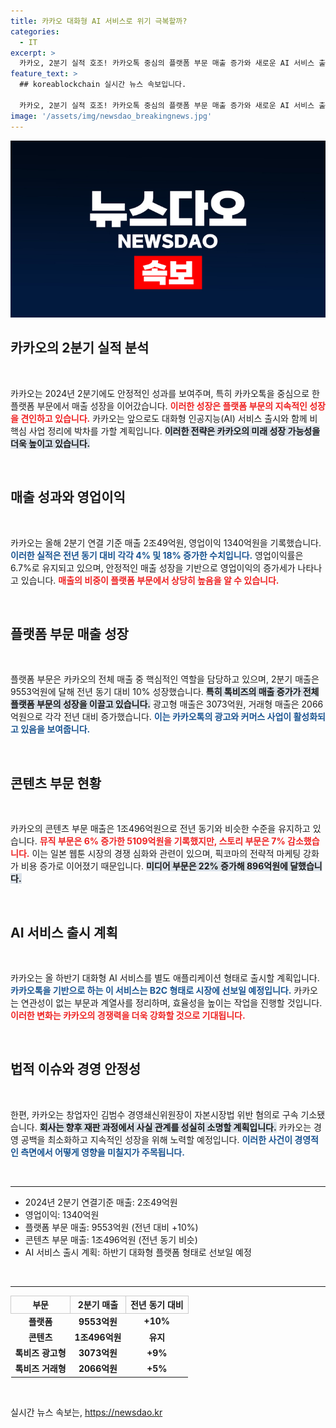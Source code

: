```yaml
---
title: 카카오 대화형 AI 서비스로 위기 극복할까?
categories:
  - IT
excerpt: >
  카카오, 2분기 실적 호조! 카카오톡 중심의 플랫폼 부문 매출 증가와 새로운 AI 서비스 출시 예고로 시장의 주목을 받고 있습니다. 그러나 카카오 창업자는 자본시장법 위반 혐의로 구속기소되어 경영 안정성에 도전이 예상됩니다. 클릭해서 자세히 알아보세요!
feature_text: >
  ## koreablockchain 실시간 뉴스 속보입니다.

  카카오, 2분기 실적 호조! 카카오톡 중심의 플랫폼 부문 매출 증가와 새로운 AI 서비스 출시 예고로 시장의 주목을 받고 있습니다. 그러나 카카오 창업자는 자본시장법 위반 혐의로 구속기소되어 경영 안정성에 도전이 예상됩니다. 클릭해서 자세히 알아보세요!
image: '/assets/img/newsdao_breakingnews.jpg'
---
```


<p><img src="/assets/img/newsdao_breakingnews.jpg" alt="koreablockchain 속보" /></p>

<h2 data-ke-size="size26">카카오의 2분기 실적 분석</h2>

<p data-ke-size="size16">&nbsp;</p>

<p>카카오는 2024년 2분기에도 안정적인 성과를 보여주며, 특히 카카오톡을 중심으로 한 플랫폼 부문에서 매출 성장을 이어갔습니다. <b><span style="color: #ee2323;">이러한 성장은 플랫폼 부문의 지속적인 성장을 견인하고 있습니다.</span></b> 카카오는 앞으로도 대화형 인공지능(AI) 서비스 출시와 함께 비핵심 사업 정리에 박차를 가할 계획입니다. <b><span style="background-color: #21538527;">이러한 전략은 카카오의 미래 성장 가능성을 더욱 높이고 있습니다.</span></b></p>

<p data-ke-size="size16">&nbsp;</p>

<h2 data-ke-size="size26">매출 성과와 영업이익</h2>

<p data-ke-size="size16">&nbsp;</p>

<p>카카오는 올해 2분기 연결 기준 매출 2조49억원, 영업이익 1340억원을 기록했습니다. <b><span style="color: #1a5490;">이러한 실적은 전년 동기 대비 각각 4% 및 18% 증가한 수치입니다.</span></b> 영업이익률은 6.7%로 유지되고 있으며, 안정적인 매출 성장을 기반으로 영업이익의 증가세가 나타나고 있습니다. <b><span style="color: #ee2323;">매출의 비중이 플랫폼 부문에서 상당히 높음을 알 수 있습니다.</span></b></p>

<p data-ke-size="size16">&nbsp;</p>

<h2 data-ke-size="size26">플랫폼 부문 매출 성장</h2>

<p data-ke-size="size16">&nbsp;</p>

<p>플랫폼 부문은 카카오의 전체 매출 중 핵심적인 역할을 담당하고 있으며, 2분기 매출은 9553억원에 달해 전년 동기 대비 10% 성장했습니다. <b><span style="background-color: #21538527;">특히 톡비즈의 매출 증가가 전체 플랫폼 부문의 성장을 이끌고 있습니다.</span></b> 광고형 매출은 3073억원, 거래형 매출은 2066억원으로 각각 전년 대비 증가했습니다. <b><span style="color: #1a5490;">이는 카카오톡의 광고와 커머스 사업이 활성화되고 있음을 보여줍니다.</span></b></p>

<p data-ke-size="size16">&nbsp;</p>

<h2 data-ke-size="size26">콘텐츠 부문 현황</h2>

<p data-ke-size="size16">&nbsp;</p>

<p>카카오의 콘텐츠 부문 매출은 1조496억원으로 전년 동기와 비슷한 수준을 유지하고 있습니다. <b><span style="color: #ee2323;">뮤직 부문은 6% 증가한 5109억원을 기록했지만, 스토리 부문은 7% 감소했습니다.</span></b> 이는 일본 웹툰 시장의 경쟁 심화와 관련이 있으며, 픽코마의 전략적 마케팅 강화가 비용 증가로 이어졌기 때문입니다. <b><span style="background-color: #21538527;">미디어 부문은 22% 증가해 896억원에 달했습니다.</span></b></p>

<p data-ke-size="size16">&nbsp;</p>

<h2 data-ke-size="size26">AI 서비스 출시 계획</h2>

<p data-ke-size="size16">&nbsp;</p>

<p>카카오는 올 하반기 대화형 AI 서비스를 별도 애플리케이션 형태로 출시할 계획입니다. <b><span style="color: #1a5490;">카카오톡을 기반으로 하는 이 서비스는 B2C 형태로 시장에 선보일 예정입니다.</span></b> 카카오는 연관성이 없는 부문과 계열사를 정리하며, 효율성을 높이는 작업을 진행할 것입니다. <b><span style="color: #ee2323;">이러한 변화는 카카오의 경쟁력을 더욱 강화할 것으로 기대됩니다.</span></b></p>

<p data-ke-size="size16">&nbsp;</p>

<h2 data-ke-size="size26">법적 이슈와 경영 안정성</h2>

<p data-ke-size="size16">&nbsp;</p>

<p>한편, 카카오는 창업자인 김범수 경영쇄신위원장이 자본시장법 위반 혐의로 구속 기소됐습니다. <b><span style="background-color: #21538527;">회사는 향후 재판 과정에서 사실 관계를 성실히 소명할 계획입니다.</span></b> 카카오는 경영 공백을 최소화하고 지속적인 성장을 위해 노력할 예정입니다. <b><span style="color: #1a5490;">이러한 사건이 경영적인 측면에서 어떻게 영향을 미칠지가 주목됩니다.</span></b></p>

<p data-ke-size="size16">&nbsp;</p>

<hr>

<ul>
    <li>2024년 2분기 연결기준 매출: 2조49억원</li>
    <li>영업이익: 1340억원</li>
    <li>플랫폼 부문 매출: 9553억원 (전년 대비 +10%)</li>
    <li>콘텐츠 부문 매출: 1조496억원 (전년 동기 비슷)</li>
    <li>AI 서비스 출시 계획: 하반기 대화형 플랫폼 형태로 선보일 예정</li>
</ul>

<p data-ke-size="size16">&nbsp;</p>

<hr>

<table style="width: 100%; border-collapse: collapse;">
    <tr>
        <th style="text-align: center; border: 1px solid #ccc;">부문</th>
        <th style="text-align: center; border: 1px solid #ccc;">2분기 매출</th>
        <th style="text-align: center; border: 1px solid #ccc;">전년 동기 대비</th>
    </tr>
    <tr>
        <td style="text-align: center; height: 17px;"><b>플랫폼</b></td>
        <td style="text-align: center; height: 17px;"><b>9553억원</b></td>
        <td style="text-align: center; height: 17px;"><b>+10%</b></td>
    </tr>
    <tr>
        <td style="text-align: center; height: 17px;"><b>콘텐츠</b></td>
        <td style="text-align: center; height: 17px;"><b>1조496억원</b></td>
        <td style="text-align: center; height: 17px;"><b>유지</b></td>
    </tr>
    <tr>
        <td style="text-align: center; height: 17px;"><b>톡비즈 광고형</b></td>
        <td style="text-align: center; height: 17px;"><b>3073억원</b></td>
        <td style="text-align: center; height: 17px;"><b>+9%</b></td>
    </tr>
    <tr>
        <td style="text-align: center; height: 17px;"><b>톡비즈 거래형</b></td>
        <td style="text-align: center; height: 17px;"><b>2066억원</b></td>
        <td style="text-align: center; height: 17px;"><b>+5%</b></td>
    </tr>
</table>

<p data-ke-size="size16">&nbsp;</p>
실시간 뉴스 속보는, <a href="https://newsdao.kr" rel="dofollow">https://newsdao.kr</a>


